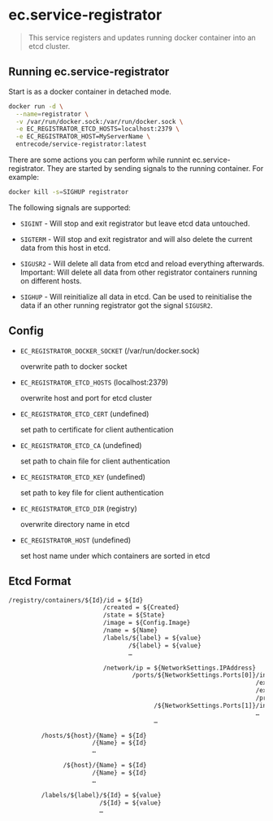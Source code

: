 # ec.service-registrator

> This service registers and updates running docker container into an etcd cluster.

## Running ec.service-registrator

Start is as a docker container in detached mode.

```sh
docker run -d \
  --name=registrator \
  -v /var/run/docker.sock:/var/run/docker.sock \
  -e EC_REGISTRATOR_ETCD_HOSTS=localhost:2379 \
  -e EC_REGISTRATOR_HOST=MyServerName \
  entrecode/service-registrator:latest
```

There are some actions you can perform while runnint ec.service-registrator. They are started by sending signals to the running container. For example:

```sh
docker kill -s=SIGHUP registrator
```

The following signals are supported:

* `SIGINT` - Will stop and exit registrator but leave etcd data untouched.

* `SIGTERM` - Will stop and exit registrator and will also delete the current data from this host in etcd.

* `SIGUSR2` - Will delete all data from etcd and reload everything afterwards. Important: Will delete all data from other registrator containers running on different hosts.

* `SIGHUP` - Will reinitialize all data in etcd. Can be used to reinitialise the data if an other running registrator got the signal `SIGUSR2`.

## Config

* `EC_REGISTRATOR_DOCKER_SOCKET` (/var/run/docker.sock)

  overwrite path to docker socket

* `EC_REGISTRATOR_ETCD_HOSTS` (localhost:2379)

  overwrite host and port for etcd cluster

* `EC_REGISTRATOR_ETCD_CERT` (undefined)

  set path to certificate for client authentication

* `EC_REGISTRATOR_ETCD_CA` (undefined)

  set path to chain file for client authentication

* `EC_REGISTRATOR_ETCD_KEY` (undefined)

  set path to key file for client authentication

* `EC_REGISTRATOR_ETCD_DIR` (registry)

  overwrite directory name in etcd

* `EC_REGISTRATOR_HOST` (undefined)

  set host name under which containers are sorted in etcd

## Etcd Format

```txt
/registry/containers/${Id}/id = ${Id}
                          /created = ${Created}
                          /state = ${State}
                          /image = ${Config.Image}
                          /name = ${Name}
                          /labels/${label} = ${value}
                                 /${label} = ${value}
                                 …

                          /network/ip = ${NetworkSettings.IPAddress}
                                  /ports/${NetworkSettings.Ports[0]}/intPort = ${NetworkSettings.Ports[0]}
                                                                    /extPort = ${NetworkSettings.Ports[0].HostPort}
                                                                    /extIp = ${NetworkSettings.Ports[0].HostIp}
                                                                    /proto = UDP or TCP
                                        /${NetworkSettings.Ports[1]}/intPort = ${NetworkSettings.Ports[1]}
                                                                    …
                                        …

         /hosts/${host}/{Name} = ${Id}
                       /{Name} = ${Id}
                       …

               /${host}/{Name} = ${Id}
                       /{Name} = ${Id}
                       …

         /labels/${label}/${Id} = ${value}
                         /${Id} = ${value}
                         …
```
